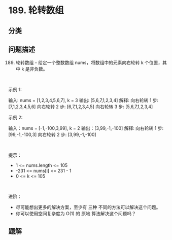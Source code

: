 
# 189. 轮转数组

## 分类

## 问题描述 

189. 轮转数组 - 给定一个整数数组 nums，将数组中的元素向右轮转 k 个位置，其中 k 是非负数。

 

示例 1:


输入: nums = [1,2,3,4,5,6,7], k = 3
输出: [5,6,7,1,2,3,4]
解释:
向右轮转 1 步: [7,1,2,3,4,5,6]
向右轮转 2 步: [6,7,1,2,3,4,5]
向右轮转 3 步: [5,6,7,1,2,3,4]


示例 2:


输入：nums = [-1,-100,3,99], k = 2
输出：[3,99,-1,-100]
解释: 
向右轮转 1 步: [99,-1,-100,3]
向右轮转 2 步: [3,99,-1,-100]

 

提示：

 * 1 <= nums.length <= 105
 * -231 <= nums[i] <= 231 - 1
 * 0 <= k <= 105

 

进阶：

 * 尽可能想出更多的解决方案，至少有 三种 不同的方法可以解决这个问题。
 * 你可以使用空间复杂度为 O(1) 的 原地 算法解决这个问题吗？

## 题解

